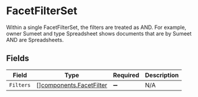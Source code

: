 # FacetFilterSet

Within a single FacetFilterSet, the filters are treated as AND. For example, owner Sumeet and type Spreadsheet shows documents that are by Sumeet AND are Spreadsheets.


## Fields

| Field                                                              | Type                                                               | Required                                                           | Description                                                        |
| ------------------------------------------------------------------ | ------------------------------------------------------------------ | ------------------------------------------------------------------ | ------------------------------------------------------------------ |
| `Filters`                                                          | [][components.FacetFilter](../../models/components/facetfilter.md) | :heavy_minus_sign:                                                 | N/A                                                                |